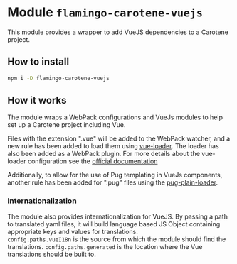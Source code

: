 # Module `flamingo-carotene-vuejs`

This module provides a wrapper to add VueJS dependencies to a Carotene project.

## How to install

```bash
npm i -D flamingo-carotene-vuejs
```

## How it works

The module wraps a WebPack configurations and VueJs modules to help set up a Carotene project including Vue.

Files with the extension ".vue" will be added to the WebPack watcher, and a new rule has been added to load them using [vue-loader](https://www.npmjs.com/package/vue-loader). The loader has also been added as a WebPack plugin. For more details about the vue-loader configuration see the [official documentation](https://vue-loader.vuejs.org/guide/)

Additionally, to allow for the use of Pug templating in VueJs components, another rule has been added for ".pug" files using the [pug-plain-loader](https://www.npmjs.com/package/pug-plain-loader).
 
### Internationalization
The module also provides internationalization for VueJS. By passing a path to translated yaml files, it will build language based JS Object containing appropriate keys and values for translations.  
```config.paths.vueI18n``` is the source from which the module should find the translations.
```config.paths.generated``` is the location where the Vue translations should be built to.
